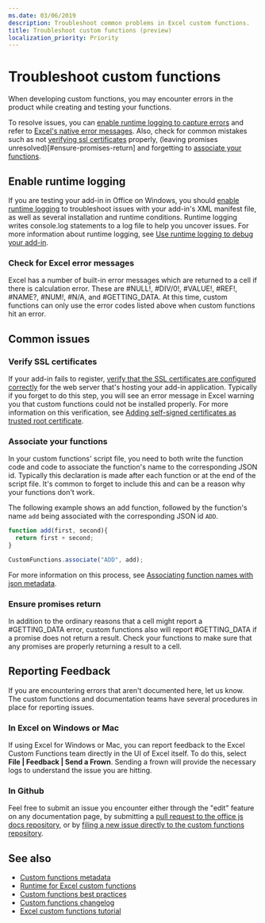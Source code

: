 ```yaml
---
ms.date: 03/06/2019
description: Troubleshoot common problems in Excel custom functions.
title: Troubleshoot custom functions (preview)
localization_priority: Priority
---
```

# Troubleshoot custom functions

When developing custom functions, you may encounter errors in the product while creating and testing your functions.

To resolve issues, you can [enable runtime logging to capture errors](#enable-runtime-logging) and refer to [Excel's native error messages](#check-for-excel-error-messages). Also, check for common mistakes such as not [verifying ssl certificates](#verify-ssl-certificates) properly, (leaving promises unresolved)[#ensure-promises-return] and forgetting to [associate your functions](#associate-your-functions).

## Enable runtime logging

If you are testing your add-in in Office on Windows, you should [enable runtime logging](https://docs.microsoft.com/en-us/office/dev/add-ins/testing/troubleshoot-manifest#use-runtime-logging-to-debug-your-add-in) to troubleshoot issues with your add-in's XML manifest file, as well as several installation and runtime conditions. Runtime logging writes console.log statements to a log file to help you uncover issues. For more information about runtime logging, see [Use runtime logging to debug your add-in](https://docs.microsoft.com/en-us/office/dev/add-ins/testing/troubleshoot-manifest#use-runtime-logging-to-debug-your-add-in).  

### Check for Excel error messages

Excel has a number of built-in error messages which are returned to a cell if there is calculation error. These are #NULL!, #DIV/0!, #VALUE!, #REF!, #NAME?, #NUM!, #N/A, and #GETTING_DATA. At this time, custom functions can only use the error codes listed above when custom functions hit an error.

## Common issues

### Verify SSL certificates

If your add-in fails to register, [verify that the SSL certificates are configured correctly](https://github.com/OfficeDev/generator-office/blob/master/src/docs/ssl.md) for the web server that's hosting your add-in application. Typically if you forget to do this step, you will see an error message in Excel warning you that custom functions could not be installed properly. For more information on this verification, see [Adding self-signed certificates as trusted root certificate](https://github.com/OfficeDev/generator-office/blob/master/src/docs/ssl.md).

### Associate your functions

In your custom functions' script file, you need to both write the function code and code to associate the function's name to the corresponding JSON id. Typically this declaration is made after each function or at the end of the script file. It's common to forget to include this and can be a reason why your functions don't work.

The following example shows an add function, followed by the function's name `add` being associated with the corresponding JSON id `ADD`.

```js
function add(first, second){
  return first + second;
}

CustomFunctions.associate("ADD", add);
```

For more information on this process, see [Associating function names with json metadata](https://docs.microsoft.com/en-us/office/dev/add-ins/excel/custom-functions-best-practices#associating-function-names-with-json-metadata).

### Ensure promises return

In addition to the ordinary reasons that a cell might report a #GETTING_DATA error, custom functions also will report #GETTING_DATA if a promise does not return a result. Check your functions to make sure that any promises are properly returning a result to a cell.

## Reporting Feedback

If you are encountering errors that aren't documented here, let us know. The custom functions and documentation teams have several procedures in place for reporting issues.

### In Excel on Windows or Mac

If using Excel for Windows or Mac, you can report feedback to the Excel Custom Functions team directly in the UI of Excel itself. To do this, select **File | Feedback | Send a Frown**. Sending a frown will provide the necessary logs to understand the issue you are hitting.

### In Github

Feel free to submit an issue you encounter either through the "edit" feature on any documentation page, by submitting a [pull request to the office js docs repository](https://github.com/OfficeDev/office-js-docs-pr/blob/master/Contributing.md), or by [filing a new issue directly to the custom functions repository](https://github.com/OfficeDev/Excel-Custom-Functions/issues).

## See also

* [Custom functions metadata](custom-functions-json.md)
* [Runtime for Excel custom functions](custom-functions-runtime.md)
* [Custom functions best practices](custom-functions-best-practices.md)
* [Custom functions changelog](custom-functions-changelog.md)
* [Excel custom functions tutorial](../tutorials/excel-tutorial-create-custom-functions.md)
